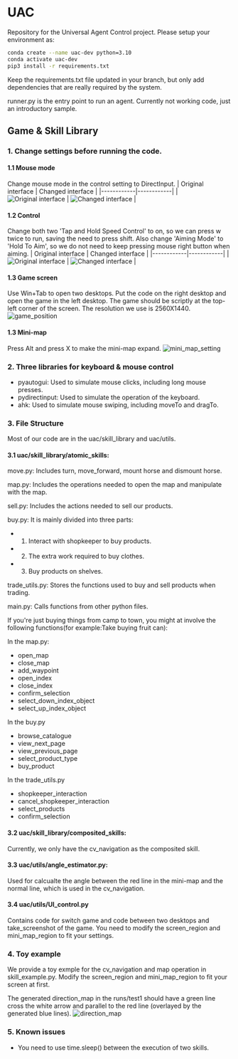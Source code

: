 # UAC
Repository for the Universal Agent Control project.
Please setup your environment as:
```bash
conda create --name uac-dev python=3.10
conda activate uac-dev
pip3 install -r requirements.txt
```

Keep the requirements.txt file updated in your branch, but only add dependencies that are really required by the system.

runner.py is the entry point to run an agent. Currently not working code, just an introductory sample.

## Game & Skill Library
### 1. Change settings before running the code.

#### 1.1 Mouse mode
Change mouse mode in the control setting to DirectInput.
| Original interface | Changed interface |
|------------|------------|
| ![Original interface](images/raw_input.png) | ![Changed interface](images/direct_input.png) |  

#### 1.2 Control
Change both two 'Tap and Hold Speed Control' to on, so we can press w twice to run, saving the need to press shift. Also change 'Aiming Mode' to 'Hold To Aim', so we do not need to keep pressing mouse right button when aiming.
| Original interface | Changed interface |
|------------|------------|
| ![Original interface](images/move_control_previous.png) | ![Changed interface](images/move_control_now.png) |  

#### 1.3 Game screen
Use Win+Tab to open two desktops. Put the code on the right desktop and open the game in the left desktop. The game should be scriptly at the top-left corner of the screen. The resolution we use is 2560X1440. 
![game_position](images/game_position.png)


#### 1.3 Mini-map
Press Alt and press X to make the mini-map expand.
![mini_map_setting](images/mini_map_setting.png) 

### 2. Three libraries for keyboard & mouse control  
- pyautogui: Used to simulate mouse clicks, including long mouse presses.   
- pydirectinput: Used to simulate the operation of the keyboard.  
- ahk: Used to simulate mouse swiping, including moveTo and dragTo.
  
### 3. File Structure
Most of our code are in the uac/skill_library and uac/utils.

#### 3.1 uac/skill_library/atomic_skills:
move.py: Includes turn, move_forward, mount horse and dismount horse.

map.py: Includes the operations needed to open the map and manipulate with the map.    

sell.py: Includes the actions needed to sell our products.    

buy.py: It is mainly divided into three parts:   
-   1. Interact with shopkeeper to buy products.   
-   2. The extra work required to buy clothes.   
-   3. Buy products on shelves.  
  
trade_utils.py: Stores the functions used to buy and sell products when trading.  

main.py: Calls functions from other python files.

If you're just buying things from camp to town, you might at involve the following functions(for example:Take buying fruit can):   
  
In the map.py:
-   open_map
-   close_map
-   add_waypoint
-   open_index
-   close_index
-   confirm_selection
-   select_down_index_object
-   select_up_index_object

In the buy.py
-   browse_catalogue
-   view_next_page
-   view_previous_page
-   select_product_type
-   buy_product
    
In the trade_utils.py
-   shopkeeper_interaction
-   cancel_shopkeeper_interaction
-   select_products
-   confirm_selection

#### 3.2 uac/skill_library/composited_skills:
Currently, we only have the cv_navigation as the composited skill.

#### 3.3 uac/utils/angle_estimator.py:
Used for calcualte the angle between the red line in the mini-map and the normal line, which is used in the cv_navigation.

#### 3.4 uac/utils/UI_control.py
Contains code for switch game and code between two desktops and take_screenshot of the game.
You need to modify the screen_region and mini_map_region to fit your settings.

### 4. Toy example
We provide a toy exmple for the cv_navigation and map operation in skill_example.py. Modify the screen_region and mini_map_region to fit your screen at first. 

The generated direction_map in the runs/test1 should have a green line cross the white arrow and parallel to the red line (overlayed by the generated blue lines).
![direction_map](images/direction_map.jpg) 


### 5. Known issues
-   You need to use time.sleep() between the execution of two skills.

